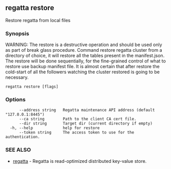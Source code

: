 ## regatta restore

Restore regatta from local files

### Synopsis

WARNING: The restore is a destructive operation and should be used only as part of break glass procedure.
Command restore regatta cluster from a directory of choice, it will restore all the tables present in the manifest.json.
The restore will be done sequentially, for the fine-grained control of what to restore use backup manifest file.
It is almost certain that after restore the cold-start of all the followers watching the cluster restored is going to be necessary.

```
regatta restore [flags]
```

### Options

```
      --address string   Regatta maintenance API address (default "127.0.0.1:8445")
      --ca string        Path to the client CA cert file.
      --dir string       Target dir (current directory if empty)
  -h, --help             help for restore
      --token string     The access token to use for the authentication.
```

### SEE ALSO

* [regatta](regatta.md)	 - Regatta is read-optimized distributed key-value store.

